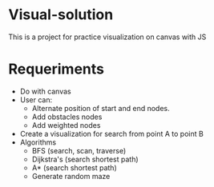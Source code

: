 # Visual-solution
This is a project for practice visualization on canvas with JS

# Requeriments
* Do with canvas
* User can:
    * Alternate position of start and end nodes.
    * Add obstacles nodes
    * Add weighted nodes
* Create a visualization for search from point A to point B
* Algorithms
    * BFS (search, scan, traverse)
    * Dijkstra's (search shortest path)
    * A* (search shortest path)
    * Generate random maze